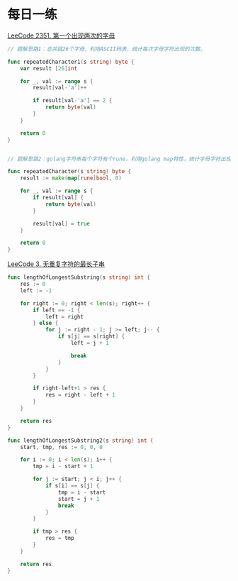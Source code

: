 # 每日一练

[LeeCode 2351. 第一个出现两次的字母 ](https://leetcode.cn/problems/first-letter-to-appear-twice/)<br>
```go
// 题解思路1：总共就26个字母，利用ASCII码表，统计每次字母字符出现的次数。

func repeatedCharacter1(s string) byte {
	var result [26]int

	for _, val := range s {
		result[val-'a']++

		if result[val-'a'] == 2 {
			return byte(val)
		}
	}

	return 0
}


// 题解思路2：golang字符串每个字符有个rune，利用golang map特性，统计字母字符出现的频次。

func repeatedCharacter(s string) byte {
	result := make(map[rune]bool, 0)

	for _, val := range s {
		if result[val] {
			return byte(val)
		}

		result[val] = true
	}

	return 0
}
```
[LeeCode 3. 无重复字符的最长子串 ](https://leetcode.cn/problems/longest-substring-without-repeating-characters/)<br>
```go
func lengthOfLongestSubstring(s string) int {
	res := 0
	left := -1

	for right := 0; right < len(s); right++ {
		if left == -1 {
			left = right
		} else {
			for j := right - 1; j >= left; j-- {
				if s[j] == s[right] {
					left = j + 1

					break
				}
			}
		}

		if right-left+1 > res {
			res = right - left + 1
		}
	}

	return res
}

func lengthOfLongestSubstring2(s string) int {
	start, tmp, res := 0, 0, 0

	for i := 0; i < len(s); i++ {
		tmp = i - start + 1

		for j := start; j < i; j++ {
			if s[i] == s[j] {
				tmp = i - start
				start = j + 1
				break
			}
		}

		if tmp > res {
			res = tmp
		}
	}

	return res
}
```